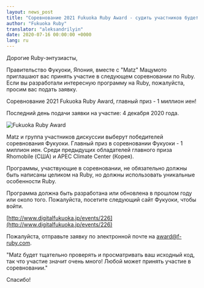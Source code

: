 ```yaml
---
layout: news_post
title: "Соревнование 2021 Fukuoka Ruby Award - судить участников будет Matz"
author: "Fukuoka Ruby"
translator: "aleksandrilyin"
date: 2020-07-16 00:00:00 +0000
lang: ru
---
```


Дорогие Ruby-энтузиасты,

Правительство Фукуоки, Япония, вместе с "Matz" Мацумото приглашают вас принять участие в следующем соревновании по Ruby. Если вы разработали интересную программу на Ruby, пожалуйста, просим вас подать заявку.

Соревнование 2021 Fukuoka Ruby Award, главный приз - 1 миллион иен!

Последний день подачи заявки на участие: 4 декабря 2020 года.

![Fukuoka Ruby Award](http://www.digitalfukuoka.jp/javascripts/kcfinder/upload/images/fukuokarubyaward2017.png)

Matz и группа участников дискуссии выберут победителей соревнования Фукуоки. Главный приз в соревновании Фукуоки - 1 миллион иен. Среди предыдущих обладателей главного приза Rhomobile (США) и APEC Climate Center (Корея).

Программы, участвующие в соревновании, не обязательно должны быть написаны целиком на Ruby, но должны использовать уникальные особенности Ruby.

Программа должна быть разработана или обновлена в прошлом году или около того. Пожалуйста, посетите следующий сайт Фукуоки, чтобы войти.

[http://www.digitalfukuoka.jp/events/226](http://www.digitalfukuoka.jp/events/226)

Пожалуйста, отправьте заявку по электронной почте на award@f-ruby.com.

"Matz будет тщательно проверять и просматривать ваш исходный код, так что участие значит очень много! Любой может принять участие в соревновании."

Спасибо!
